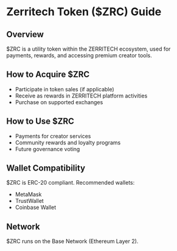 # Zerritech Token ($ZRC) Guide

## Overview
$ZRC is a utility token within the ZERRITECH ecosystem, used for payments, rewards, and accessing premium creator tools.

## How to Acquire $ZRC
- Participate in token sales (if applicable)
- Receive as rewards in ZERRITECH platform activities
- Purchase on supported exchanges

## How to Use $ZRC
- Payments for creator services
- Community rewards and loyalty programs
- Future governance voting

## Wallet Compatibility
$ZRC is ERC-20 compliant. Recommended wallets:
- MetaMask
- TrustWallet
- Coinbase Wallet

## Network
$ZRC runs on the Base Network (Ethereum Layer 2).
